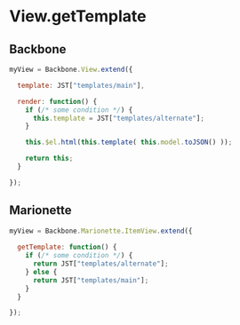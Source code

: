 
# View.getTemplate

## Backbone

```javascript
myView = Backbone.View.extend({

  template: JST["templates/main"],

  render: function() {
    if (/* some condition */) {
      this.template = JST["templates/alternate"];
    }

    this.$el.html(this.template( this.model.toJSON() ));

    return this;
  }

});
```

## Marionette

```javascript
myView = Backbone.Marionette.ItemView.extend({
  
  getTemplate: function() {
    if (/* some condition */) {
      return JST["templates/alternate"];
    } else {
      return JST["templates/main"];
    }
  }

});
```